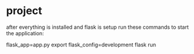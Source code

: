 # project


after everything is installed and flask is setup run these commands to start the application:

flask_app=app.py
export flask_config=development
flask run
